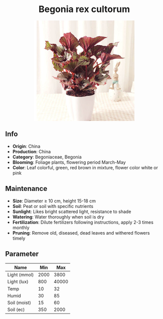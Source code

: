 <h1 align='center'>Begonia rex cultorum</h1>
<p align="center">
    <img 
        align='center'
        width='320'
        src="../images/begonia rex cultorum.png" 
        alt='Begonia rex cultorum' />
</p>

## Info

 - **Origin**: China
 - **Production**: China
 - **Category**: Begoniaceae, Begonia
 - **Blooming**: Foliage plants, flowering period March-May
 - **Color**: Leaf colorful, green, red brown in mixture, flower color white or pink

## Maintenance

 - **Size**: Diameter ≥ 10 cm, height 15-18 cm
 - **Soil**: Peat or soil with specific nutrients
 - **Sunlight**: Likes bright scattered light, resistance to shade
 - **Watering**: Water thoroughly when soil is dry
 - **Fertilization**: Dilute fertilizers following instructions, apply 2-3 times monthly
 - **Pruning**: Remove old, diseased, dead leaves and withered flowers timely

## Parameter

| Name         | Min  | Max   |
|--------------|------|-------|
| Light (mmol) | 2000 | 3800  |
| Light (lux)  | 800 | 40000 |
| Temp         | 10    | 32    |
| Humid        | 30   | 85    |
| Soil (moist) | 15   | 60    |
| Soil (ec)    | 350  | 2000  |